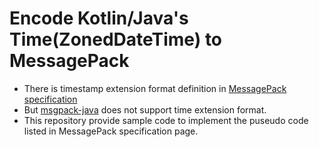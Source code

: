 # Encode Kotlin/Java's Time(ZonedDateTime) to MessagePack
 
- There is timestamp extension format definition in [MessagePack specification](https://github.com/msgpack/msgpack/blob/master/spec.md#timestamp-extension-type)
- But [msgpack-java](https://github.com/msgpack/msgpack-java) does not support time extension format.
- This repository provide sample code to implement the puseudo code listed in MessagePack specification page.